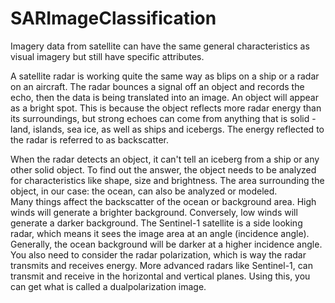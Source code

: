 # SARImageClassification

Imagery data from satellite can have the same general characteristics as visual imagery but still have specific attributes. 

A satellite radar is working quite the same way as blips on a ship or a radar on an aircraft.
The radar bounces a signal off an object and records the echo, then the data is being translated into an image. 
An object will appear as a bright spot.
This is because the object reflects more radar energy than its surroundings, but strong echoes can come from anything that is solid - land, islands, sea ice, as well as ships and icebergs. The energy reflected to the radar is referred to as backscatter. 
 
 
 
When the radar detects an object, it can't tell an iceberg from a ship or any other solid object.
To find out the answer, the object needs to be analyzed for characteristics like shape, size and brightness.
The area surrounding the object, in our case: the ocean, can also be analyzed or modeled.  
Many things affect the backscatter of the ocean or background area.
High winds will generate a brighter background. Conversely, low winds will generate a darker background. 
The Sentinel-1 satellite is a side looking radar, which means it sees the image area at an angle (incidence angle). 
Generally, the ocean background will be darker at a higher incidence angle.
You also need to consider the radar polarization, which is way the radar transmits and receives energy.
More advanced radars like Sentinel-1, can transmit and receive in the horizontal and vertical planes.
Using this, you can get what is called a dualpolarization image. 

